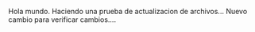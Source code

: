 Hola mundo. Haciendo una prueba de actualizacion de archivos...
Nuevo cambio para verificar cambios....